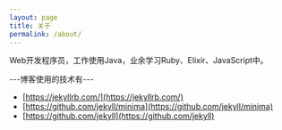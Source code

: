 ```yaml
---
layout: page
title: 关于
permalink: /about/
---
```


Web开发程序员，工作使用Java，业余学习Ruby、Elixir、JavaScript中。

---博客使用的技术有---
* [https://jekyllrb.com/](https://jekyllrb.com/)
* [https://github.com/jekyll/minima](https://github.com/jekyll/minima)
* [https://github.com/jekyll](https://github.com/jekyll)
